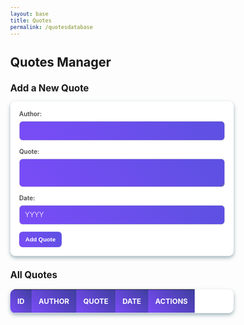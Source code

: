 ```yaml
---
layout: base
title: Quotes
permalink: /quotesdatabase
---
```


<style>
    /* General Styling for Forms */
    form {
        background: #fff;
        padding: 20px;
        border-radius: 12px;
        box-shadow: 0px 4px 8px rgba(66, 103, 121, 0.51);
        margin-bottom: 20px;
    }

    label {
        display: block;
        margin-bottom: 8px;
        font-weight: 600;
        color: #4a4a4a;
    }

    input[type="text"],
    textarea {
        width: 100%;
        padding: 12px;
        margin-bottom: 16px;
        border: 1px solid #ddd;
        border-radius: 8px;
        background: linear-gradient(45deg, #7a4cf7, #5c51e1);
        font-size: 16px;
        color: #fff; /* Adjust font color for readability */
        transition: all 0.3s ease;
    }

    input[type="text"]::placeholder,
    textarea::placeholder {
        color: rgba(255, 255, 255, 0.8); /* Lighter placeholder text */
    }

    input[type="text"]:focus,
    textarea:focus {
        border-color: #6a61b9;
        box-shadow: 0px 0px 8px rgba(92, 81, 225, 0.4);
        outline: none;
    }

    button {
        background: linear-gradient(45deg, #7a4cf7, #5c51e1);
        border: none;
        color: #fff;
        font-weight: bold;
        padding: 12px 16px;
        border-radius: 8px;
        cursor: pointer;
        transition: all 0.3s ease;
    }

    button:hover {
        background: linear-gradient(45deg, #5c51e1, #6a61b9);
    }

    /* Table Styling */
    table {
        width: 100%;
        border-collapse: collapse;
        margin-top: 20px;
        background: #fff;
        border-radius: 12px;
        overflow: hidden;
        box-shadow: 0px 4px 8px rgba(66, 103, 121, 0.51);
    }

    th,
    td {
        padding: 16px;
        text-align: left;
        font-size: 16px;
        color: #4a4a4a;
        border-bottom: 1px solid #f0f0f5;
    }

    th {
        background: linear-gradient(45deg, #7a4cf7, #3e3e9e);
        color: #fff;
        text-transform: uppercase;
    }

    tr:nth-child(even) {
        background: #f9f9fc;
    }

    tr:hover {
        background: #efefff;
    }

    td:last-child {
        text-align: center;
    }

    button {
        padding: 10px 14px;
    }

    button:hover {
        filter: brightness(1.1);
    }

    /* Responsive Design */
    @media (max-width: 768px) {
        th,
        td {
            padding: 12px;
            font-size: 14px;
        }

        input[type="text"],
        textarea {
            font-size: 14px;
        }

        button {
            padding: 10px;
        }
    }
</style>

<h1>Quotes Manager</h1>

<main>
    <section id="quote-form">
        <h2>Add a New Quote</h2>
        <form id="add-quote-form">
            <label for="author">Author:</label>
            <input type="text" id="author" name="author" required>
            <label for="quote">Quote:</label>
            <textarea id="quote" name="quote" required></textarea>
            <label for="date">Date:</label>
            <input type="text" id="date" name="date" placeholder="YYYY" required>
            <button type="submit">Add Quote</button>
        </form>
    </section>
        <section id="quote-edit-form" style="display: none;">
        <h2>Edit Quote</h2>
        <form id="edit-quote-form">
            <label for="edit-author">Author:</label>
            <input type="text" id="edit-author" name="author" required>
            <label for="edit-quote">Quote:</label>
            <textarea id="edit-quote" name="quote" required></textarea>
            <label for="edit-date">Date:</label>
            <input type="text" id="edit-date" name="date" placeholder="YYYY" required>
            <button type="submit">Update Quote</button>
            <button type="button" onclick="cancelEdit()">Cancel</button>
        </form>
    </section>
    <section id="quote-table">
        <h2>All Quotes</h2>
        <table>
            <thead>
                <tr>
                    <th>ID</th>
                    <th>Author</th>
                    <th>Quote</th>
                    <th>Date</th>
                    <th>Actions</th>
                </tr>
            </thead>
            <tbody id="quotes-body">
                <!-- Quotes will be dynamically added here -->
            </tbody>
        </table>
    </section>
</main>

<script type ="module">
    import { pythonURI, fetchOptions } from "{{site.baseurl}}/assets/js/api/config.js";
    async function checkAuthorization() {
        try {
            const response = await fetch(`${pythonURI}/api/id`, fetchOptions);
            if (response.status === 401) {
                window.location.href = "{{site.baseurl}}/login";
            } else if (response.ok) {
                const contentElements = document.querySelectorAll('.content');
                contentElements.forEach(element => {
                    element.style.display = "block";
                });
            }
        } catch (error) {
            console.error("Authorization check failed:", error);
            window.location.href = "{{site.baseurl}}/login";
        }
    }
    checkAuthorization();
    const API_URL = 'https://studybuddy.stu.nighthawkcodingsociety.com/api/userquotes';
    // Fetch and display quotes
    document.addEventListener('DOMContentLoaded', init);
    async function fetchQuotes() {
        const response = await fetch(API_URL);
        const quotes = await response.json();
        const quotesBody = document.getElementById('quotes-body');
        quotesBody.innerHTML = '';
        quotes.forEach((quote) => {
            const row = document.createElement('tr');
            row.innerHTML = `
                <td>${quote.id}</td>
                <td>${quote.author}</td>
                <td>${quote.quote}</td>
                <td>${quote.date}</td>
                <td>
                    <button class="edit-button" data-id="${quote.id}" data-author="${quote.author}" data-quote="${quote.quote}" data-date="${quote.date}">Edit</button>
                    <button class="delete-button" data-id="${quote.id}">Delete</button>
                </td>
            `;
            quotesBody.appendChild(row);
        });
        // Add event listeners after quotes are displayed
        const editButtons = document.querySelectorAll('.edit-button');
        editButtons.forEach(button => {
            button.addEventListener('click', (e) => {
                const { id, author, quote, date } = e.target.dataset;
                editQuote(id, author, quote, date);
            });
        });


        const deleteButtons = document.querySelectorAll('.delete-button');
        deleteButtons.forEach(button => {
            button.addEventListener('click', (e) => {
                const id = e.target.dataset.id;
                deleteQuote(id);
            });
        });
    }

    // Add a new quote
    async function addQuote(event) {
        event.preventDefault();
        const author = document.getElementById('author').value;
        const quote = document.getElementById('quote').value;
        const date = document.getElementById('date').value;
        const response = await fetch(API_URL, {
            method: 'POST',
            headers: {
                'Content-Type': 'application/json',
            },
            body: JSON.stringify({ author, quote, date }),
        });
        if (response.ok) {
            alert('Quote added successfully!');
            fetchQuotes();
            document.getElementById('add-quote-form').reset();
        } else {
            alert('Failed to add quote.');
        }
    }
    // Function to handle deleting a quote
    async function deleteQuote(id) {
        const response = await fetch(`${API_URL}/${id}`, {
            method: 'DELETE',
        });
    if (response.ok) {
            alert('Quote deleted successfully!');
            fetchQuotes();
        } else {
            alert('Failed to delete quote.');
        }
    }
    // Function to handle editing a quote
    function editQuote(id, currentAuthor, currentQuote, currentDate) {
        // Show the edit form
        document.getElementById('quote-edit-form').style.display = 'block';
        document.getElementById('quote-form').style.display = 'none'; // Hide the Add form

        // Correctly set placeholders
        document.getElementById('edit-author').placeholder = currentAuthor;
        document.getElementById('edit-quote').placeholder = currentQuote;
        document.getElementById('edit-date').placeholder = currentDate;

        // Reset values so users can type new ones
        document.getElementById('edit-author').value = "";
        document.getElementById('edit-quote').value = "";
        document.getElementById('edit-date').value = "";

        // Change form submission to update quote
        const form = document.getElementById('edit-quote-form');
        form.onsubmit = async function(event) {
            event.preventDefault();
            const author = document.getElementById('edit-author').value || currentAuthor;
            const quote = document.getElementById('edit-quote').value || currentQuote;
            const date = document.getElementById('edit-date').value || currentDate;

            // Send PUT request for updating the quote
            const response = await fetch(`${API_URL}/${id}`, {
                method: 'PUT',
                headers: {
                    'Content-Type': 'application/json',
                },
                body: JSON.stringify({ author, quote, date }),
            });

            if (response.ok) {
                alert('Quote updated successfully!');
                fetchQuotes();
                cancelEdit(); // Hide edit form after update
            } else {
                alert('Failed to update quote.');
            }
        };
    }

        // Cancel editing and reset to Add form
    function cancelEdit() {
        document.getElementById('quote-edit-form').style.display = 'none';
        document.getElementById('quote-form').style.display = 'block';
        document.getElementById('edit-quote-form').reset();
    }
        // Initialize the app
    function init() {
        document.getElementById('add-quote-form').addEventListener('submit', addQuote);
        fetchQuotes();
    }
    document.addEventListener('DOMContentLoaded', init);
</script>